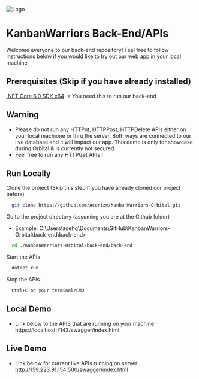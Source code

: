 
![Logo](https://drive.google.com/uc?id=1DLNaICEW3G2hWcvZ7L6fD707nVMqvGi7)


# KanbanWarriors Back-End/APIs

Welcome everyone to our back-end repository! Feel free to follow instructions below if you would like to try out our web app in your local machine



## Prerequisites (Skip if you have already installed)
[.NET Core 6.0 SDK x64](https://dotnet.microsoft.com/en-us/download) -> You need this to run our back-end 


## Warning
- Please do not run any HTTPut, HTTPPost, HTTPDelete APIs either on your local machione or thru the server. Both ways are connected to our live database and it will impact our app. This demo is only for showcase during Orbital & is currently not secured.
- Feel free to run any HTTPGet APIs !
## Run Locally

Clone the project (Skip this step if you have already cloned our project before)

```bash
  git clone https://github.com/Acerizm/KanbanWarriors-Orbital.git
```

Go to the project directory (assuming you are at the Github folder)
- Example: C:\Users\acehq\Documents\GitHub\KanbanWarriors-Orbital\back-end\back-end>

```bash
  cd ./KanbanWarriors-Orbital/back-end/back-end
```


Start the APIs

```bash
  dotnet run
```

Stop the APIs

```bash
  Ctrl+C on your terminal/CMD
```





## Local Demo

- Link below to the APIS that are running on your machine 
https://localhost:7143/swagger/index.html

## Live Demo
- Link below for current live APIs running on server
http://159.223.91.154:500/swagger/index.html



